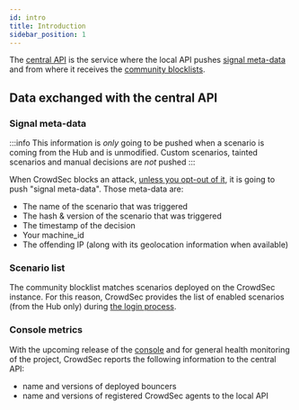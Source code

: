```yaml
---
id: intro
title: Introduction
sidebar_position: 1
---
```


The [central API](https://crowdsecurity.github.io/api_doc/capi/) is the service where the local API pushes [signal meta-data](https://crowdsecurity.github.io/api_doc/capi/#/watchers/post_signals) and from where it receives the [community blocklists](https://crowdsecurity.github.io/api_doc/capi/#/bouncers/get_decisions_stream).

## Data exchanged with the central API

### Signal meta-data


:::info
This information is *only* going to be pushed when a scenario is coming from the Hub and is unmodified. Custom scenarios, tainted scenarios and manual decisions are *not* pushed
:::

When CrowdSec blocks an attack, [unless you opt-out of it](/faq.md#how-to-disable-the-central-api), it is going to push "signal meta-data". Those meta-data are:
 - The name of the scenario that was triggered
 - The hash & version of the scenario that was triggered
 - The timestamp of the decision
 - Your machine_id
 - The offending IP (along with its geolocation information when available)


### Scenario list

The community blocklist matches scenarios deployed on the CrowdSec instance. For this reason, CrowdSec provides the list of enabled scenarios (from the Hub only) during [the login process](https://crowdsecurity.github.io/api_doc/capi/#/watchers/post_watchers_login).

### Console metrics

With the upcoming release of the [console](https://app.crowdsec.net) and for general health monitoring of the project, CrowdSec reports the following information to the central API:
 - name and versions of deployed bouncers
 - name and versions of registered CrowdSec agents to the local API



